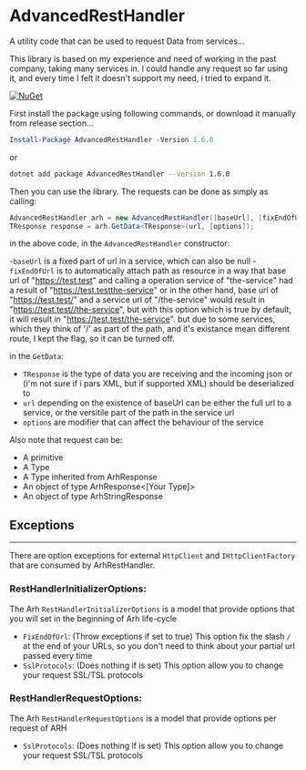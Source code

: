 # AdvancedRestHandler
A utility code that can be used to request Data from services...

This library is based on my experience and need of working in the past company, taking many services in. I could handle any request so far using it, and every time I felt it doesn't support my need, i tried to expand it.

[![NuGet](https://img.shields.io/badge/nuget-v1.6.0-blue)](https://www.nuget.org/packages/AdvancedRestHandler/)

First install the package using following commands, or download it manually from release section...

```powershell
Install-Package AdvancedRestHandler -Version 1.6.0
```
or
```sh
dotnet add package AdvancedRestHandler --version 1.6.0
```

Then you can use the library.
The requests can be done as simply as calling: 

```C#
AdvancedRestHandler arh = new AdvancedRestHandler([baseUrl], [fixEndOfUrl]);
TResponse response = arh.GetData<TResponse>(url, [options]);
```

in the above code, in the `AdvancedRestHandler` constructor:

 -`baseUrl` is a fixed part of url in a service, which can also be null
 -`fixEndOfUrl` is to automatically attach path as resource in a way that base url of "https://test.test" and calling a operation service of "the-service" had a result of "https://test.testthe-service" or in the other hand, base url of "https://test.test/" and a service url of "/the-service" would result in "https://test.test//the-service", but with this option which is true by default, it will result in "https://test.test/the-service". but due to some services, which they think of '/' as part of the path, and it's existance mean different route, I kept the flag, so it can be turned off.
 
in the `GetData`:

 - `TResponse` is the type of data you are receiving and the incoming json or (i'm not sure if i pars XML, but if supported XML) should be deserialized to
 - `url` depending on the existence of baseUrl can be either the full url to a service, or the versitile part of the path in the service url
 - `options` are modifier that can affect the behaviour of the service
 
Also note that request can be:

 - A primitive
 - A Type
 - A Type inherited from ArhResponse
 - An object of type ArhResponse<[Your Type]>
 - An object of type ArhStringResponse

## Exceptions

-------------

There are option exceptions for external `HttpClient` and `IHttpClientFactory` that are consumed by ArhRestHandler.

### RestHandlerInitializerOptions:
The Arh `RestHandlerInitializerOptions` is a model that provide options that you will set in the beginning of Arh life-cycle

 - `FixEndOfUrl`: (Throw exceptions if set to true) This option fix the slash `/` at the end of your URLs, so you don't need to think about your partial url passed every time
 - `SslProtocols`: (Does nothing if is set) This option allow you to change your request SSL/TSL protocols

### RestHandlerRequestOptions:
The Arh `RestHandlerRequestOptions` is a model that provide options per request of ARH

 - `SslProtocols`: (Does nothing if is set) This option allow you to change your request SSL/TSL protocols